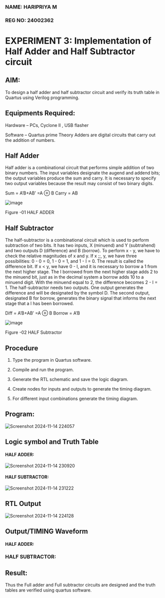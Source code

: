 ### NAME: HARIPRIYA M
### REG NO: 24002362
# EXPERIMENT 3: Implementation of Half Adder and Half Subtractor circuit


## AIM:

To design a half adder and half subtractor circuit and verify its truth table in Quartus using Verilog programming.

## Equipments Required:

Hardware – PCs, Cyclone II , USB flasher 

Software – Quartus prime Theory Adders are digital circuits that carry out the addition of numbers.

## Half Adder

Half adder is a combinational circuit that performs simple addition of two binary numbers. The input variables designate the augend and addend bits; the output variables produce the sum and carry. It is necessary to specify two output variables because the result may consist of two binary digits.

Sum = A’B+AB’ =A ⊕ B Carry = AB

![image](https://github.com/naavaneetha/HALF_ADDER_SUBTRACTOR/assets/154305477/bd4a0b2c-cdbc-4184-ab08-81578f121e1f)

Figure -01 HALF ADDER

## Half Subtractor

The half-subtractor is a combinational circuit which is used to perform subtraction of two bits. It has two inputs, X (minuend) and Y (subtrahend) and two outputs D (difference) and B (borrow). To perform x - y, we have to check the relative magnitudes of x and y. If x ;;, y, we have three possibilities: 0 - 0 = 0, 1 - 0 = 1, and 1 - I = 0. The result is called the difference bit. If x < y, we have 0 - I, and it is necessary to borrow a 1 from the next higher stage. The I borrowed from the next higher stage adds 2 to the minuend bit, just as in the decimal system a borrow adds 10 to a minuend digit. With the minuend equal to 2, the difference becomes 2 - I = 1. The half-subtractor needs two outputs. One output generates the difference and will be designated by the symbol D. The second output, designated B for borrow, generates the binary signal that informs the next stage that a I has been borrowed. 

Diff = A’B+AB’ =A ⊕ B
Borrow = A’B

 ![image](https://github.com/naavaneetha/HALF_ADDER_SUBTRACTOR/assets/154305477/d76b099c-513f-4e7c-843a-e2fd028a531a)

Figure -02 HALF Subtractor


## Procedure

1.	Type the program in Quartus software.

2.	Compile and run the program.

3.	Generate the RTL schematic and save the logic diagram.

4.	Create nodes for inputs and outputs to generate the timing diagram.

5.	For different input combinations generate the timing diagram.


## Program:
![Screenshot 2024-11-14 224057](https://github.com/user-attachments/assets/5896674e-c031-4b33-8886-a41921836be0)


## Logic symbol and Truth Table

#### HALF ADDER:
![Screenshot 2024-11-14 230920](https://github.com/user-attachments/assets/0111021d-27e3-4f5e-8e5c-5ef9e971aec4)

#### HALF SUBTRACTOR:
![Screenshot 2024-11-14 231222](https://github.com/user-attachments/assets/53703685-81c4-441a-942c-63e8eb30a286)


## RTL Output
![Screenshot 2024-11-14 224128](https://github.com/user-attachments/assets/58ca1a53-c51a-4f69-bf11-3b786dd6f083)


## Output/TIMING Waveform
#### HALF ADDER:

### HALF SUBTRACTOR:



## Result:
Thus the Full adder and Full subtractor circuits are designed and the truth tables are verified using quartus software.


